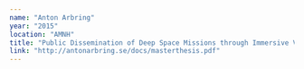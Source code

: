 ```yaml
---
name: "Anton Arbring"
year: "2015"
location: "AMNH"
title: "Public Dissemination of Deep Space Missions through Immersive Visualization"
link: "http://antonarbring.se/docs/masterthesis.pdf"
---
```

